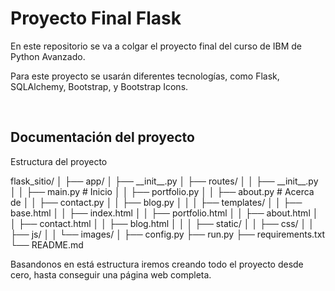 # Proyecto Final Flask
<p>En este repositorio se va a colgar el proyecto final del curso de IBM de Python Avanzado.</p>
<p>Para este proyecto se usarán diferentes tecnologías, como Flask, SQLAlchemy, Bootstrap, y Bootstrap Icons.</p>

<br>

## Documentación del proyecto

<p>Estructura del proyecto</p>
flask_sitio/
│
├── app/
│   ├── __init__.py
│   ├── routes/
│   │   ├── __init__.py
│   │   ├── main.py         # Inicio
│   │   ├── portfolio.py
│   │   ├── about.py        # Acerca de
│   │   ├── contact.py
│   │   ├── blog.py
│   │
│   ├── templates/
│   │   ├── base.html
│   │   ├── index.html
│   │   ├── portfolio.html
│   │   ├── about.html
│   │   ├── contact.html
│   │   ├── blog.html
│   │
│   ├── static/
│   │   ├── css/
│   │   ├── js/
│   │   └── images/
│
├── config.py
├── run.py
├── requirements.txt
└── README.md


<p>Basandonos en está estructura iremos creando todo el proyecto desde cero, hasta conseguir una página web completa.</p>
